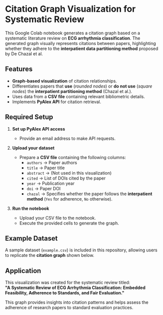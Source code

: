 # Citation Graph Visualization for Systematic Review  

This Google Colab notebook generates a citation graph based on a systematic literature review on **ECG arrhythmia classification**. The generated graph visually represents citations between papers, highlighting whether they adhere to the **interpatient data partitioning method** proposed by De Chazal et al.

## Features  
- **Graph-based visualization** of citation relationships.  
- Differentiates papers that **use** (*rounded nodes*) or **do not use** (*square nodes*) the **interpatient partitioning method** (Chazal et al.).  
- Uses data from a **CSV file** containing relevant bibliometric details.  
- Implements **PyAlex API** for citation retrieval.

## Required Setup  

1. **Set up PyAlex API access**  
   - Provide an email address to make API requests.  

2. **Upload your dataset**  
   - Prepare a **CSV file** containing the following columns:  
     - `authors` → Paper authors  
     - `title` → Paper title  
     - `abstract` → (Not used in this visualization)  
     - `cited` → List of DOIs cited by the paper  
     - `year` → Publication year  
     - `doi` → Paper DOI  
     - `chazal` → Specifies whether the paper follows the **interpatient method** (`Yes` for adherence, `No` otherwise).  
   
3. **Run the notebook**  
   - Upload your CSV file to the notebook.  
   - Execute the provided cells to generate the graph.

## Example Dataset  
A sample dataset (`example.csv`) is included in this repository, allowing users to replicate the **citation graph** shown below.

## Application  
This visualization was created for the systematic review titled:  
**"A Systematic Review of ECG Arrhythmia Classification: Embedded Feasibility, Adherence to Standards, and Fair Evaluation."**  

This graph provides insights into citation patterns and helps assess the adherence of research papers to standard evaluation practices.
